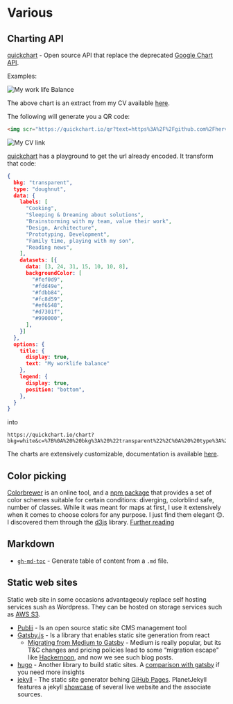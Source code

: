 # Various

## Charting API

[quickchart](https://quickchart.io/) - Open source API that replace the deprecated [Google Chart API](https://developers.google.com/chart/image/).

Examples:

<img src="https://quickchart.io/chart?bkg=white&c=%7B%0A%20%20bkg%3A%20%22transparent%22%2C%0A%20%20type%3A%20%22doughnut%22%2C%0A%20%20data%3A%20%7B%0A%20%20%20%20labels%3A%20%5B%0A%20%20%20%20%20%20%22Cooking%22%2C%0A%20%20%20%20%20%20%22Sleeping%20%26%20Dreaming%20about%20solutions%22%2C%0A%20%20%20%20%20%20%22Brainstorming%20with%20my%20team%2C%20value%20their%20work%22%2C%0A%20%20%20%20%20%20%22Design%2C%20Architecture%22%2C%0A%20%20%20%20%20%20%22Prototyping%2C%20Development%22%2C%0A%20%20%20%20%20%20%22Family%20time%2C%20playing%20with%20my%20son%22%2C%0A%20%20%20%20%20%20%22Reading%20news%22%2C%0A%20%20%20%20%5D%2C%0A%20%20%20%20datasets%3A%20%5B%7B%0A%20%20%20%20%20%20data%3A%20%5B3%2C%2024%2C%2031%2C%2015%2C%2010%2C%2010%2C%208%5D%2C%0A%20%20%20%20%20%20backgroundColor%3A%20%5B%0A%20%20%20%20%20%20%20%20%22%23fef0d9%22%2C%0A%20%20%20%20%20%20%20%20%22%23fdd49e%22%2C%0A%20%20%20%20%20%20%20%20%22%23fdbb84%22%2C%0A%20%20%20%20%20%20%20%20%22%23fc8d59%22%2C%0A%20%20%20%20%20%20%20%20%22%23ef6548%22%2C%0A%20%20%20%20%20%20%20%20%22%23d7301f%22%2C%0A%20%20%20%20%20%20%20%20%22%23990000%22%2C%0A%20%20%20%20%20%20%5D%2C%0A%20%20%20%20%7D%5D%0A%20%20%7D%2C%0A%20%20options%3A%20%7B%0A%20%20%20%20title%3A%20%7B%0A%20%20%20%20%20%20display%3A%20true%2C%0A%20%20%20%20%20%20text%3A%20%22My%20worklife%20balance%22%0A%20%20%20%20%7D%2C%0A%20%20%20%20legend%3A%20%7B%0A%20%20%20%20%20%20display%3A%20true%2C%0A%20%20%20%20%20%20position%3A%20%22bottom%22%2C%0A%20%20%20%20%7D%2C%0A%20%20%7D%0A%7D" alt="My work life Balance" />

The above chart is an extract from my CV available [here](https://github.com/hervenivon/CV/releases).

The following will generate you a QR code:

```html
<img scr="https://quickchart.io/qr?text=https%3A%2F%2Fgithub.com%2Fhervenivon%2FCV%2Freleases" alt="My CV link" />
```

<img scr="https://quickchart.io/qr?text=https://github.com/hervenivon/CV/releases" alt="My CV link" />

[quickchart](https://quickchart.io/) has a playground to get the url already encoded. It transform that code:

```json
{
  bkg: "transparent",
  type: "doughnut",
  data: {
    labels: [
      "Cooking",
      "Sleeping & Dreaming about solutions",
      "Brainstorming with my team, value their work",
      "Design, Architecture",
      "Prototyping, Development",
      "Family time, playing with my son",
      "Reading news",
    ],
    datasets: [{
      data: [3, 24, 31, 15, 10, 10, 8],
      backgroundColor: [
        "#fef0d9",
        "#fdd49e",
        "#fdbb84",
        "#fc8d59",
        "#ef6548",
        "#d7301f",
        "#990000",
      ],
    }]
  },
  options: {
    title: {
      display: true,
      text: "My worklife balance"
    },
    legend: {
      display: true,
      position: "bottom",
    },
  }
}
```

into

```text
https://quickchart.io/chart?bkg=white&c=%7B%0A%20%20bkg%3A%20%22transparent%22%2C%0A%20%20type%3A%20%22doughnut%22%2C%0A%20%20data%3A%20%7B%0A%20%20%20%20labels%3A%20%5B%0A%20%20%20%20%20%20%22Cooking%22%2C%0A%20%20%20%20%20%20%22Sleeping%20%26%20Dreaming%20about%20solutions%22%2C%0A%20%20%20%20%20%20%22Brainstorming%20with%20my%20team%2C%20value%20their%20work%22%2C%0A%20%20%20%20%20%20%22Design%2C%20Architecture%22%2C%0A%20%20%20%20%20%20%22Prototyping%2C%20Development%22%2C%0A%20%20%20%20%20%20%22Family%20time%2C%20playing%20with%20my%20son%22%2C%0A%20%20%20%20%20%20%22Reading%20news%22%2C%0A%20%20%20%20%5D%2C%0A%20%20%20%20datasets%3A%20%5B%7B%0A%20%20%20%20%20%20data%3A%20%5B3%2C%2024%2C%2031%2C%2015%2C%2010%2C%2010%2C%208%5D%2C%0A%20%20%20%20%20%20backgroundColor%3A%20%5B%0A%20%20%20%20%20%20%20%20%22%23fef0d9%22%2C%0A%20%20%20%20%20%20%20%20%22%23fdd49e%22%2C%0A%20%20%20%20%20%20%20%20%22%23fdbb84%22%2C%0A%20%20%20%20%20%20%20%20%22%23fc8d59%22%2C%0A%20%20%20%20%20%20%20%20%22%23ef6548%22%2C%0A%20%20%20%20%20%20%20%20%22%23d7301f%22%2C%0A%20%20%20%20%20%20%20%20%22%23990000%22%2C%0A%20%20%20%20%20%20%5D%2C%0A%20%20%20%20%7D%5D%0A%20%20%7D%2C%0A%20%20options%3A%20%7B%0A%20%20%20%20title%3A%20%7B%0A%20%20%20%20%20%20display%3A%20true%2C%0A%20%20%20%20%20%20text%3A%20%22My%20worklife%20balance%22%0A%20%20%20%20%7D%2C%0A%20%20%20%20legend%3A%20%7B%0A%20%20%20%20%20%20display%3A%20true%2C%0A%20%20%20%20%20%20position%3A%20%22bottom%22%2C%0A%20%20%20%20%7D%2C%0A%20%20%7D%0A%7D
```

The charts are extensively customizable, documentation is available [here](https://www.chartjs.org/docs/latest/).

## Color picking

[Colorbrewer](http://colorbrewer2.org) is an online tool, and a [npm package](https://www.npmjs.com/package/colorbrewer) that provides a set of color schemes suitable for certain conditions: diverging, colorblind safe, number of classes. While it was meant for maps at first, I use it extensively when it comes to choose colors for any purpose. I just find them elegant 😊. I discovered them through the [d3js](https://github.com/d3/d3) library. [Further reading](http://www.personal.psu.edu/cab38/ColorBrewer/ColorBrewer_updates.html)

## Markdown

* [`gh-md-toc`](https://github.com/ekalinin/github-markdown-toc.go) - Generate table of content from a `.md` file.

## Static web sites

Static web site in some occasions advantageouly replace self hosting services sush as Wordpress. They can be hosted on storage services such as [AWS S3](https://aws.amazon.com/s3/).

* [Publii](https://opencollective.com/Publii) - Is an open source static site CMS management tool
* [Gatsby.js](https://www.gatsbyjs.org) - Is a library that enables static site generation from react
  * [Migrating from Medium to Gatsby](https://www.no.lol/2019-03-16-medium-to-gatsby/) - Medium is really popular, but its T&C changes and pricing policies lead to some “migration escape" like [Hackernoon](http://web.archive.org/web/20190312050147/https://twitter.com/hackernoon/status/1105290961100259328), and now we see such blog posts.
* [hugo](https://gohugo.io/) - Another library to build static sites. A [comparison with gatsby](https://medium.freecodecamp.org/gatsby-vs-hugo-a-detailed-comparison-e78d94f640fc) if you need more insights
* [jekyll](https://github.com/jekyll/jekyll) - The static site generator behing [GiHub Pages](https://pages.github.com/). PlanetJekyll features a jekyll [showcase](http://planetjekyll.github.io/showcase/) of several live website and the associate sources.
